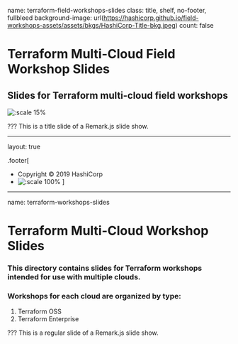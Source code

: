 name: terraform-field-workshops-slides
class: title, shelf, no-footer, fullbleed
background-image: url(https://hashicorp.github.io/field-workshops-assets/assets/bkgs/HashiCorp-Title-bkg.jpeg)
count: false


# Terraform Multi-Cloud Field Workshop Slides
## Slides for Terraform multi-cloud field workshops

![:scale 15%](https://hashicorp.github.io/field-workshops-assets/assets/logos/logo_terraform.png)

???
This is a title slide of a Remark.js slide show.

---
layout: true

.footer[
- Copyright © 2019 HashiCorp
- ![:scale 100%](https://hashicorp.github.io/field-workshops-assets/assets/logos/HashiCorp_Icon_Black.svg)
]

---
name: terraform-workshops-slides
# Terraform Multi-Cloud Workshop Slides
### This directory contains slides for Terraform workshops intended for use with multiple clouds.
### Workshops for each cloud are organized by type:
  1. Terraform OSS
  1. Terraform Enterprise

???
This is a regular slide of a Remark.js slide show.
